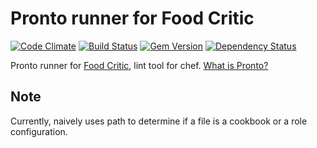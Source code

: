 # Pronto runner for Food Critic

[![Code Climate](https://codeclimate.com/github/mmozuras/pronto-foodcritic.png)](https://codeclimate.com/github/mmozuras/pronto-foodcritic)
[![Build Status](https://secure.travis-ci.org/mmozuras/pronto-foodcritic.svg)](http://travis-ci.org/mmozuras/pronto-foodcritic)
[![Gem Version](https://badge.fury.io/rb/pronto-foodcritic.png)](http://badge.fury.io/rb/pronto-foodcritic)
[![Dependency Status](https://gemnasium.com/mmozuras/pronto-foodcritic.png)](https://gemnasium.com/mmozuras/pronto-foodcritic)

Pronto runner for [Food Critic](https://github.com/acrmp/foodcritic), lint tool for chef. [What is Pronto?](https://github.com/mmozuras/pronto)

## Note

Currently, naively uses path to determine if a file is a cookbook or a role configuration.
